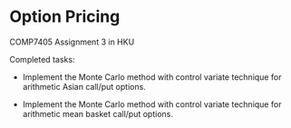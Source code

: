 # Option Pricing

COMP7405 Assignment 3 in HKU

Completed tasks:

* Implement the Monte Carlo method with control variate technique for arithmetic Asian call/put options.

* Implement the Monte Carlo method with control variate technique for arithmetic mean basket call/put options.
